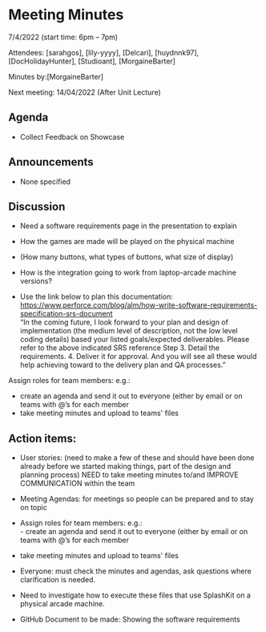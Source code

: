 # Meeting Minutes 

7/4/2022 (start time: 6pm – 7pm)   

Attendees: [sarahgos], [lily-yyyy], [Delcari], [huydnnk97], [DocHolidayHunter], [Studioant], [MorgaineBarter]   

Minutes by:[MorgaineBarter]  

Next meeting: 14/04/2022 (After Unit Lecture)

## Agenda
- Collect Feedback on Showcase

## Announcements

- None specified 

## Discussion  
- Need a software requirements page in the presentation to explain 

- How the games are made will be played on the physical machine  

- (How many buttons, what types of buttons, what size of display) 

- How is the integration going to work from laptop-arcade machine versions? 

- Use the link below to plan this documentation:   
https://www.perforce.com/blog/alm/how-write-software-requirements-specification-srs-document   
“In the coming future, I look forward to your plan and design of implementation (the medium level of description, not the low level coding details) based your listed goals/expected deliverables. Please refer to the above indicated SRS reference Step 3. Detail the requirements. 4. Deliver it for approval. And you will see all these would help achieving toward to the delivery plan and QA processes.” 


Assign roles for team members: e.g.:  
- create an agenda and send it out to everyone (either by email or on teams with @’s for each member 
- take meeting minutes and upload to teams' files 

## Action items: 

- User stories: (need to make a few of these and should have been done already before we started making things, part of the design and planning process) NEED to take meeting minutes to/and IMPROVE COMMUNICATION within the team 

- Meeting Agendas: for meetings so people can be prepared and to stay on topic  

- Assign roles for team members: e.g.:  
	  - create an agenda and send it out to everyone (either by email or on teams with @’s for each member 

- take meeting minutes and upload to teams' files 
- Everyone: must check the minutes and agendas, ask questions where clarification is needed. 
- Need to investigate how to execute these files that use SplashKit on a physical arcade machine. 
- GitHub Document to be made: Showing the software requirements 